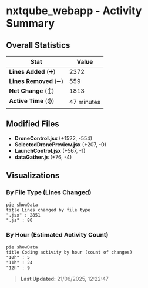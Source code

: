 # nxtqube_webapp - Activity Summary 

## Overall Statistics

| Stat                   | Value                                                             |
| ---------------------- | ----------------------------------------------------------------- |
| **Lines Added** (➕)   | 2372                                          |
| **Lines Removed** (➖) | 559                                        |
| **Net Change** (↕)    | 1813                |
| **Active Time** (⌚)   | 47 minutes |


## Modified Files
- **DroneControl.jsx** (+1522, -554)
- **SelectedDronePreview.jsx** (+207, -0)
- **LaunchControl.jsx** (+567, -1)
- **dataGather.js** (+76, -4)

## Visualizations

### By File Type (Lines Changed)

```mermaid
pie showData
title Lines changed by file type
".jsx" : 2851
".js" : 80
```

### By Hour (Estimated Activity Count)

```mermaid
pie showData
title Coding activity by hour (count of changes)
"10h" : 5
"11h" : 24
"12h" : 9
```


> **Last Updated:** 21/06/2025, 12:22:47
